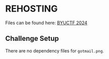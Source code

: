 # REHOSTING

Files can be found here: [BYUCTF 2024](https://github.com/BYU-CSA/BYUCTF-2024-Public/tree/main/osint/mail-time)

## Challenge Setup
There are no dependency files for `gotmail.png`.